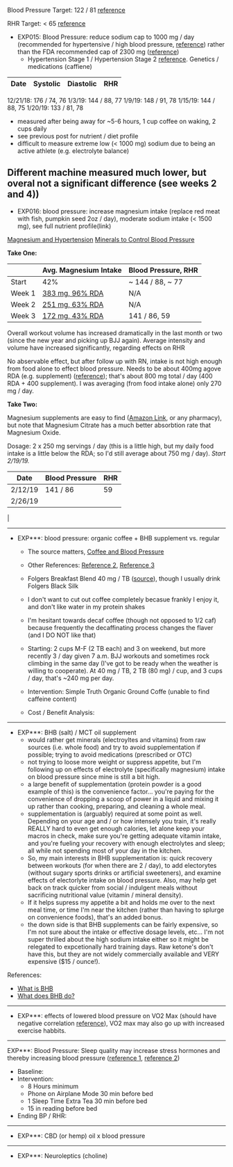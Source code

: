 Blood Pressure Target:  122 / 81 [reference](https://www.researchgate.net/figure/Blood-pressure-range-according-to-age_tbl3_305440337)

RHR Target:  < 65 [reference](https://www.lifespanfitness.com/fitness/resources/articles/your-resting-heart-rate-what-is-normal-and-healthy)

- EXP015:  Blood Pressure: reduce sodium cap to 1000 mg / day (recommended for hypertensive / high blood pressure, [reference](https://www.heart.org/en/health-topics/high-blood-pressure/changes-you-can-make-to-manage-high-blood-pressure/shaking-the-salt-habit-to-lower-high-blood-pressure)) rather than the FDA recommended cap of 2300 mg ([reference](https://www.fda.gov/food/resourcesforyou/consumers/ucm315393.htm))
  - Hypertension Stage 1 / Hypertension Stage 2 [reference](https://www.heart.org/en/health-topics/high-blood-pressure/understanding-blood-pressure-readings).  Genetics / medications (caffiene)

| Date | Systolic | Diastolic | RHR |
| ---- | -------- | --------- | --- |

12/21/18: 176  / 74, 76
1/3/19:  144 / 88, 77
1/9/19:  148 / 91, 78
1/15/19:  144 / 88, 75
1/20/19:  133 / 81, 78

* measured after being away for ~5-6 hours, 1 cup coffee on waking, 2 cups daily
* see previous post for nutrient / diet profile
* difficult to measure extreme low (< 1000 mg) sodium due to being an active athlete (e.g. electrolyte balance)

Different machine measured much lower, but overal not a significant difference (see weeks 2 and 4))
---

- EXP016:  blood pressure:  increase magnesium intake (replace red meat with fish, pumpkin seed 2oz / day), moderate sodium intake (< 1500 mg), see full nutrient profile(link)

[Magnesium and Hypertension](https://www.ncbi.nlm.nih.gov/pubmed/15692166)
[Minerals to Control Blood Pressure](https://www.health.harvard.edu/heart-health/key-minerals-to-help-control-blood-pressure)

**Take One:**

|        | Avg. Magnesium Intake | Blood Pressure, RHR |
| ------ | --------------------- | ------------------- |
| Start  | 42%                   | ~ 144 / 88, ~ 77    |
| Week 1 | [383 mg, 96% RDA](https://photos.app.goo.gl/Xn5StjnVBTjqKx1x7) | N/A |
| Week 2 | [251 mg, 63% RDA](https://photos.app.goo.gl/r5yjVnss6hHKJUTP8) | N/A |
| Week 3 | [172 mg, 43% RDA](https://photos.app.goo.gl/gbhBp9VYrUWqFVs79) | 141 / 86, 59 |

Overall workout volume has increased dramatically in the last month or two (since the new year and picking up BJJ again).  Average intensity and volume have increased significantly, regarding effects on RHR

No abservable effect, but after follow up with RN, intake is not high enough from food alone to effect blood pressure.  Needs to be about 400mg agove RDA (e.g. supplement) ([reference](https://www.livescience.com/55355-magnesium-blood-pressure.html)); that's about 800 mg total / day (400 RDA + 400 supplement).  I was averaging (from food intake alone) only 270 mg / day.

**Take Two:**

Magnesium supplements are easy to find ([Amazon Link](), or any pharmacy), but note that Magnesium Citrate has a much better absorbtion rate that Magnesium Oxide.

Dosage:  2 x 250 mg servings / day (this is a little high, but my daily food intake is a little below the RDA; so I'd still average about 750 mg / day).  *Start 2/19/19.*

| Date    | Blood Pressure | RHR |
| ------- | -------------- | --- |
| 2/12/19 | 141 / 86       | 59  |
| 2/26/19 |
| 

---

- EXP***:  blood pressure:  organic coffee + BHB supplement vs. regular
  - The source matters, [Coffee and Blood Pressure](https://www.health.harvard.edu/newsletter_article/Coffee_and_your_blood_pressure)
  - Other References:  [Reference 2](https://www.webmd.com/hypertension-high-blood-pressure/news/20020517/caffeines-effect-on-blood-pressure#1), [Reference 3](https://www.mayoclinic.org/diseases-conditions/high-blood-pressure/expert-answers/blood-pressure/faq-20058543)
  - Folgers Breakfast Blend 40 mg / TB ([source](https://cspinet.org/eating-healthy/ingredients-of-concern/caffeine-chart)), though I usually drink Folgers Black Silk
  - I don't want to cut out coffee completely becasue frankly I enjoy it, and don't like water in my protein shakes
  - I'm hesitant towards decaf coffee (though not opposed to 1/2 caf) because frequently the decaffinating process changes the flaver (and I DO NOT like that)

  - Starting:  2 cups M-F (2 TB each) and 3 on weekend, but more recently 3 / day given 7 a.m. BJJ workouts and sometimes rock climbing in the same day (I've got to be ready when the weather is willing to cooperate).  At 40 mg / TB, 2 TB (80 mg) / cup, and 3 cups / day, that's ~240 mg per day.
  - Intervention:  Simple Truth Organic Ground Coffe (unable to find caffeine content)
  - Cost / Benefit Analysis:

---

- EXP***:  BHB (salt) / MCT oil supplement
  - would rather get minerals (electroyltes and vitamins) from raw sources (i.e. whole food) and try to avoid supplementation if possible; trying to avoid medications (prescribed or OTC)
  - not trying to loose more weight or suppress appetite, but I'm following up on effects of electrolyte (specifically magnesium) intake on blood pressure since mine is still a bit high.
  - a large benefit of supplementation (protein powder is a good example of this) is the convenience factor... you're paying for the convenience of dropping a scoop of power in a liquid and mixing it up rather than cooking, preparing, and cleaning a whole meal.
  - supplementation is (arguably) required at some point as well.  Depending on your age and / or how intensely you train, it's really REALLY hard to even get enough calories, let alone keep your macros in check, make sure you're getting adequate vitamin intake, and you're fueling your recovery with enough electrolytes and sleep; all while not spending most of your day in the kitchen.
  - So, my main interests in BHB supplementation is:  quick recovery between workouts (for when there are 2 / day), to add electorytes (without sugary sports drinks or artificial sweeteners), and examine effects of electorlyte intake on blood pressure.  Also, may help get back on track quicker from social / indulgent meals without sacrificing nutritional value (vitamin / mineral density).
  - If it helps supress my appetite a bit and holds me over to the next meal time, or time I'm near the kitchen (rather than having to splurge on convenience foods), that's an added bonus.
  - the down side is that BHB supplements can be fairly expensive, so I'm not sure about the intake or effective dosage levels, etc... I'm not super thrilled about the high sodium intake either so it might be relegated to expcetionally hard training days.  Raw ketone's don't have this, but they are not widely commercially available and VERY expensive ($15 / ounce!).


References:
- [What is BHB](https://www.ketovale.com/what-is-beta-hydroxybutyrate/)
- [What does BHB do?](https://www.ncbi.nlm.nih.gov/pmc/articles/PMC4743170/)

---

- EXP***:  effects of lowered blood pressure on VO2 Max (should have negative correlation [reference](https://www.ncbi.nlm.nih.gov/pubmed/25460373)), VO2 max may also go up with increased exercise habbits.

---

EXP***:  Blood Pressure:  Sleep quality may increase stress hormones and thereby increasing blood pressure ([reference 1](https://www.ncbi.nlm.nih.gov/pubmed/10075386), [reference 2](https://www.mayoclinic.org/diseases-conditions/high-blood-pressure/expert-answers/sleep-deprivation/faq-20057959))
- Baseline:
- Intervention:
  - 8 Hours minimum
  - Phone on Airplane Mode 30 min before bed
  - 1 Sleep Time Extra Tea 30 min before bed
  - 15 in reading before bed
- Ending BP / RHR:

---

- EXP***:  CBD (or hemp) oil x blood pressure

---

- EXP***:  Neuroleptics (choline)
